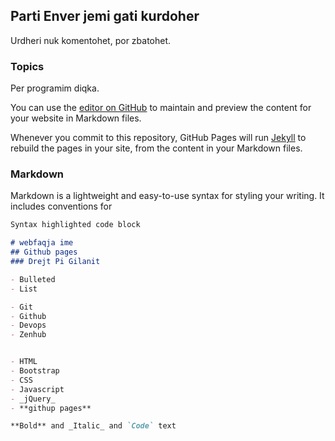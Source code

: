 ## Parti Enver jemi gati kurdoher

Urdheri nuk komentohet, por zbatohet.

### Topics

Per programim diqka.

You can use the [editor on GitHub](https://github.com/Gentiansyla/grupi-2/edit/master/README.md) to maintain and preview the content for your website in Markdown files.

Whenever you commit to this repository, GitHub Pages will run [Jekyll](https://jekyllrb.com/) to rebuild the pages in your site, from the content in your Markdown files.

### Markdown

Markdown is a lightweight and easy-to-use syntax for styling your writing. It includes conventions for

```markdown
Syntax highlighted code block

# webfaqja ime
## Github pages
### Drejt Pi Gilanit

- Bulleted
- List

- Git
- Github
- Devops
- Zenhub


- HTML
- Bootstrap
- CSS
- Javascript
- _jQuery_
- **githup pages**

**Bold** and _Italic_ and `Code` text


